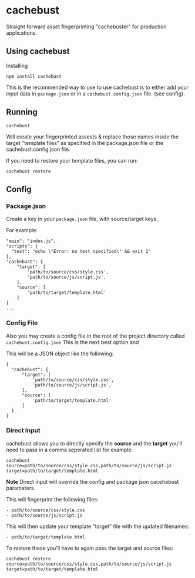# cachebust

Straight forward asset fingerprinting "cachebuster" for production applications.

## Using cachebust

Installing

`npm install cachebust`

This is the recommended way to use to use cachebust is to either add your
input data in `package.json` or in a `cachebust.config.json` file. (see config).

## Running

`cachebust`

Will create your fingerprinted assests & replace those names inside the
target "template files" as specified in the package.json file or the cachebust.config.json file.

If you need to restore your template files, you can run:

`cachebust restore`

## Config

### Package.json

Create a key in your `package.json` file, with source/target keys.

For example:

    "main": "index.js",
    "scripts": {
      "test": "echo \"Error: no test specified\" && exit 1"
    },
    "cachebust": {
        "target": [
            'path/to/source/css/style.css',
            'path/to/source/js/script.js',
        ],
        "source": [
            'path/to/target/template.html'
        ]
    }
    ...

### Config File

Also you may create a config file in the root of the project directory called `cachebust.config.json`
This is the next best option and

This will be a JSON object like the following:

    {
      "cachebust": {
          "target": [
              'path/to/source/css/style.css',
              'path/to/source/js/script.js',
          ],
          "source": [
              'path/to/target/template.html'
          ]
      }
    }

### Direct Input

cachebust allows you to directly specify the **source** and the **target**
you'll need to pass in a comma seperated list for example:

`cachebust source=path/to/source/css/style.css,path/to/source/js/script.js target=path/to/target/template.html`

**Note** Direct input will override the config and package json cacehebust paramaters.


This will fingerprint the following files:

    - path/to/source/css/style.css
    - path/to/source/js/script.js

This will then update your template "target" file with the updated filenames:

    - path/to/target/template.html

To restore these you'll have to again pass the target and source files:

`cachebust restore source=path/to/source/css/style.css,path/to/source/js/script.js target=path/to/target/template.html`
